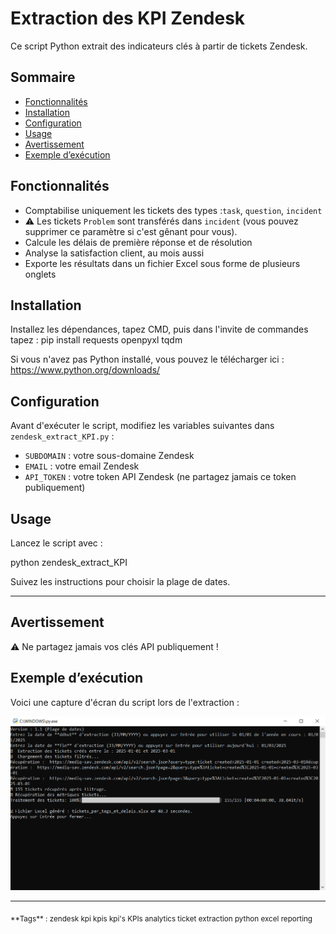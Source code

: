 # Extraction des KPI Zendesk

Ce script Python extrait des indicateurs clés à partir de tickets Zendesk.

## Sommaire
- [Fonctionnalités](#fonctionnalités)
- [Installation](#installation)
- [Configuration](#configuration)
- [Usage](#usage)
- [Avertissement](#avertissement)
- [Exemple d’exécution](#exemple-dexécution)

  

## Fonctionnalités

- Comptabilise uniquement les tickets des types :`task`, `question`, `incident`
- ⚠️ Les tickets `Problem` sont transférés dans `incident` (vous pouvez supprimer ce paramètre si c'est gênant pour vous).
- Calcule les délais de première réponse et de résolution
- Analyse la satisfaction client, au mois aussi
- Exporte les résultats dans un fichier Excel sous forme de plusieurs onglets

## Installation

Installez les dépendances, tapez CMD, puis dans l'invite de commandes tapez :
pip install requests openpyxl tqdm

Si vous n'avez pas Python installé, vous pouvez le télécharger ici :
https://www.python.org/downloads/


## Configuration

Avant d'exécuter le script, modifiez les variables suivantes dans `zendesk_extract_KPI.py` :

- `SUBDOMAIN` : votre sous-domaine Zendesk  
- `EMAIL` : votre email Zendesk  
- `API_TOKEN` : votre token API Zendesk (ne partagez jamais ce token publiquement)

## Usage

Lancez le script avec :

python zendesk_extract_KPI


Suivez les instructions pour choisir la plage de dates.

---

## Avertissement

⚠️ Ne partagez jamais vos clés API publiquement !

## Exemple d’exécution

Voici une capture d'écran du script lors de l'extraction :

![Capture terminal](images/terminal.PNG)


---

<sub>
**Tags** : zendesk kpi kpis kpi's KPIs analytics ticket extraction python excel reporting
</sub>






